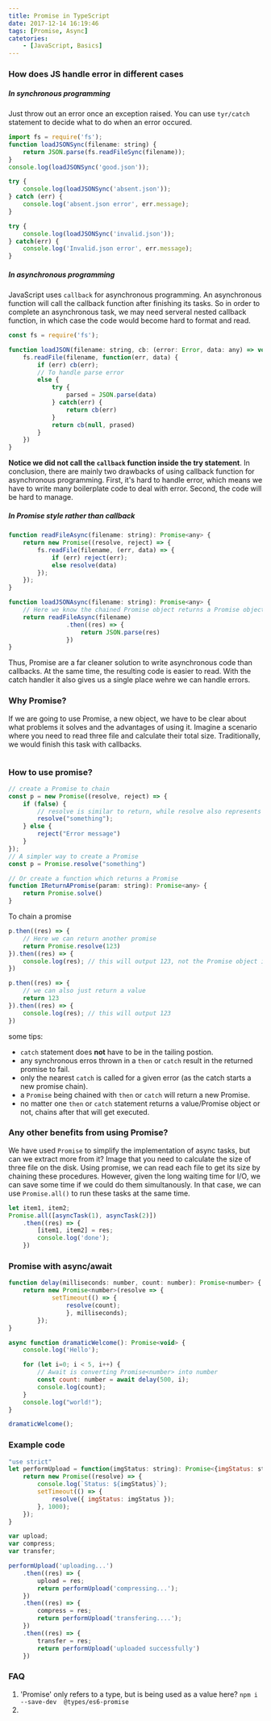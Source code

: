 ```yaml
---
title: Promise in TypeScript
date: 2017-12-14 16:19:46
tags: [Promise, Async]
catetories:
    - [JavaScript, Basics]
---
```



### How does JS handle error in different cases

##### In synchronous programming
Just throw out an error once an exception raised. You can use `tyr/catch` statement to decide what to do when an error occured.
```js
import fs = require('fs');
function loadJSONSync(filename: string) {
    return JSON.parse(fs.readFileSync(filename));
}
console.log(loadJSONSync('good.json'));

try {
    console.log(loadJSONSync('absent.json'));
} catch (err) {
    console.log('absent.json error', err.message);
}

try {
    console.log(loadJSONSync('invalid.json'));
} catch(err) {
    console.log('Invalid.json error', err.message);
}
```

##### In asynchronous programming
JavaScript uses `callback` for asynchronous programming. An asynchronous function will call the callback function after finishing its tasks. So in order to complete an asynchronous task, we may need serveral nested callback function, in which case the code would become hard to format and read.
```js
const fs = require('fs');

function loadJSON(filename: string, cb: (error: Error, data: any) => void) {
    fs.readFile(filename, function(err, data) {
        if (err) cb(err);
        // To handle parse error
        else {
            try {
                parsed = JSON.parse(data)
            } catch(err) {
                return cb(err)
            }
            return cb(null, prased)
        }
    })
}
```
**Notice we did not call the `callback` function inside the try statement**. In conclusion, there are mainly two drawbacks of using callback function for asynchronous programming. First, it's hard to handle error, which means we have to write many boilerplate code to deal with error. Second, the code will be hard to manage. 

##### In Promise style rather than callback
```js
function readFileAsync(filename: string): Promise<any> {
    return new Promise((resolve, reject) => {
        fs.readFile(filename, (err, data) => {
            if (err) reject(err);
            else resolve(data)
        });
    });
}

function loadJSONAsync(filename: string): Promise<any> {
    // Here we know the chained Promise object returns a Promise object
    return readFileAsync(filename)
                .then((res) => {
                    return JSON.parse(res)
                })
}
```
Thus, Promise are a far cleaner solution to write asynchronous code than callbacks. At the same time, the resulting code is easier to read. With the catch handler it also gives us a single place wehre we can handle errors.



### Why Promise?
If we are going to use Promise, a new object, we have to be clear about what problems it solves and the advantages of using it. Imagine a scenario where you need to read three file and calculate their total size. Traditionally, we would finish this task with callbacks.
```js

```

### How to use promise?
```js
// create a Promise to chain
const p = new Promise((resolve, reject) => {
    if (false) {
        // resolve is similar to return, while resolve also represents success
        resolve("something");
    } else {
        reject("Error message")
    }
});
// A simpler way to create a Promise
const p = Promise.resolve("something")

// Or create a function which returns a Promise
function IReturnAPromise(param: string): Promise<any> {
    return Promise.solve()
}
```
To chain a promise
```js
p.then((res) => {
    // Here we can return another promise
    return Promise.resolve(123)
}).then((res) => {
    console.log(res); // this will output 123, not the Promise object itself.
})

p.then((res) => {
    // we can also just return a value
    return 123
}).then((res) => {
    console.log(res); // this will output 123
})
```
some tips:
- `catch` statement does **not** have to be in the tailing postion.
- any synchronous erros thrown in a `then` or `catch` result in the returned promise to fail.
- only the nearest `catch` is called for a given error (as the catch starts a new promise chain).
- a `Promise` being chained with `then` or `catch` will return a new Promise.
- no matter one `then` or `catch` statement returns a value/Promise object or not, chains after that will get executed.


### Any other benefits from using Promise?
We have used `Promise` to simplify the implementation of async tasks, but can we extract more from it? Image that you need to calculate the size of three file on the disk. Using promise, we can read each file to get its size by chaining these procedures. However, given the long waiting time for I/O, we can save some time if we could do them simultanously. In that case, we can use `Promise.all()` to run these tasks at the same time. 
```js
let item1, item2;
Promise.all([asyncTask(1), asyncTask(2)])
    .then((res) => {
        [item1, item2] = res;
        console.log('done');
    })
```

### Promise with async/await
```js
function delay(milliseconds: number, count: number): Promise<number> {
    return new Promise<number>(resolve => {
            setTimeout(() => {
                resolve(count);
                }, milliseconds);
        });
}

async function dramaticWelcome(): Promise<void> {
    console.log('Hello');

    for (let i=0; i < 5, i++) {
        // Await is converting Promise<number> into number
        const count: number = await delay(500, i);
        console.log(count);
    }
    console.log("world!");
}

dramaticWelcome();
```


### Example code

```js
"use strict"
let performUpload = function(imgStatus: string): Promise<{imgStatus: string}> {
    return new Promise((resolve) => {
        console.log(`Status: ${imgStatus}`);
        setTimeout(() => {
            resolve({ imgStatus: imgStatus });
        }, 1000);
    });
}

var upload;
var compress;
var transfer;

performUpload('uploading...')
    .then((res) => {
        upload = res;
        return performUpload('compressing...'); 
    })
    .then((res) => {
        compress = res;
        return performUpload('transfering....');
    })
    .then((res) => {
        transfer = res;
        return performUpload('uploaded successfully')
    })
```


### FAQ
1. 'Promise' only refers to a type, but is being used as a value here?
    `npm i --save-dev  @types/es6-promise`
2. 
